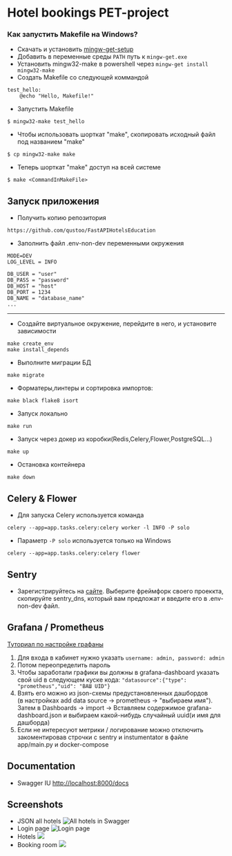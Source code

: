 
# Hotel bookings PET-project

### Как запустить Makefile на Windows?
- Скачать и установить [mingw-get-setup](https://sourceforge.net/projects/mingw/files/latest/download)
- Добавить в переменные среды ```PATH``` путь к ```mingw-get.exe```
- Установить mingw32-make в powershell через ```mingw-get install mingw32-make```
- Создать Makefile со следующей коммандой 
```
test_hello:
    @echo "Hello, Makefile!"
```
- Запустить Makefile 
```
$ mingw32-make test_hello
```
- Чтобы использовать шорткат "make", скопировать исходный файл под названием "make"
```
$ cp mingw32-make make
```
- Теперь шорткат "make" доступ на всей системе
```
$ make <CommandInMakeFile>
```

## Запуск приложения
- Получить копию репозитория
```
https://github.com/qustoo/FastAPIHotelsEducation
```
- Заполнить файл .env-non-dev переменными окружения
```
MODE=DEV
LOG_LEVEL = INFO

DB_USER = "user"
DB_PASS = "password"
DB_HOST = "host"
DB_PORT = 1234
DB_NAME = "database_name"
...
```
---
- Создайте виртуальное окружение, перейдите в него, и установите зависимости
```
make create_env
make install_depends
```
- Выполните миграции БД
```
make migrate
```
- Форматеры,линтеры и сортировка импортов: 
```
make black flake8 isort
```
- Запуск локально
```
make run
```
- Запуск через докер из коробки(Redis,Celery,Flower,PostgreSQL...)
```
make up
```
- Остановка контейнера
```
make down
```

## Celery & Flower
- Для запуска Celery используется команда  
```
celery --app=app.tasks.celery:celery worker -l INFO -P solo
```
- Параметр `-P solo` используется только на Windows
```
celery --app=app.tasks.celery:celery flower
``` 
## Sentry
- Зарегистрируйтесь на [сайте](https://sentry.io/welcome/). Выберите фреймфорк своего проеккта, скопируйте sentry_dns,  который вам предложат и введите его в .env-non-dev файл.



## Grafana / Prometheus
[Туториал по настройке графаны](https://grafana.com//tutorials/grafana-fundamentals/)

1. Для входа в кабинет нужно указать ```username: admin, password: admin```
2. Потом переопределить пароль
3. Чтобы заработали графики вы должны в grafana-dashboard указать свой uid в следующем куске кода:
```"datasource":{"type": "prometheus","uid": "ВАШ UID"} ```
4. Взять его можно из json-схемы предустановленных дашбордов  
   (в настройках add data source -> prometheus -> "выбираем имя").
Затем в Dashboards -> import -> Вставляем содержимое grafana-dashboard.json и выбираем какой-нибудь случайный uuid(и имя для дашборда)
5. Если не интересуют метрики / логирование можно отключить закоментировав строчки с sentry и instumentator в файле app/main.py и docker-compose

## Documentation
- Swagger IU <http://localhost:8000/docs>


## Screenshots
- JSON all hotels
![All hotels in Swagger](files_to_readme/all_hotels.png)
- Login page
![Login page](files_to_readme/login.png)
- Hotels
![](files_to_readme/hotels.png)
- Booking room
![](files_to_readme/booking_room.png)

